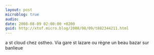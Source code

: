 ```yaml
---
layout: post
microblog: true
audio: 
date: 2008-08-09 02:00:00 +0200
guid: http://xtof.micro.blog/2008/08/09/t882344211.html
---
```

a st cloud chez ostheo. Via gare st lazare ou règne un beau bazar sur banlieue
